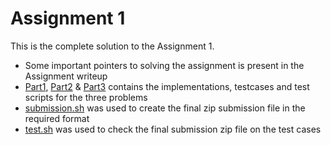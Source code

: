 # Assignment 1
This is the complete solution to the Assignment 1.
- Some important pointers to solving the assignment is present in the Assignment writeup
- [Part1](./Part1/), [Part2](./Part2/) \& [Part3](./Part3/) contains the implementations, testcases and test scripts for the three problems
- [submission.sh](./submission.sh) was used to create the final zip submission file in the required format
- [test.sh](./test.sh) was used to check the final submission zip file on the test cases